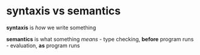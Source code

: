# syntaxis vs semantics
**syntaxis** is *how* we write something

**semantics** is what something *means*
	- type checking, **before** program runs
	- evaluation, **as** program runs